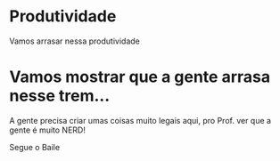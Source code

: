 # Produtividade
Vamos arrasar nessa produtividade

# Vamos mostrar que a gente arrasa nesse trem...
A gente precisa criar umas coisas muito legais aqui, pro Prof. ver que a gente é muito NERD! 

Segue o Baile

